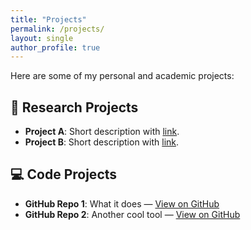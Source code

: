 ```yaml
---
title: "Projects"
permalink: /projects/
layout: single
author_profile: true
---
```


Here are some of my personal and academic projects:

## 📘 Research Projects
- **Project A**: Short description with [link](#).
- **Project B**: Short description with [link](#).

## 💻 Code Projects
- **GitHub Repo 1**: What it does — [View on GitHub](https://github.com/yourusername/repo)
- **GitHub Repo 2**: Another cool tool — [View on GitHub](https://github.com/yourusername/repo2)
